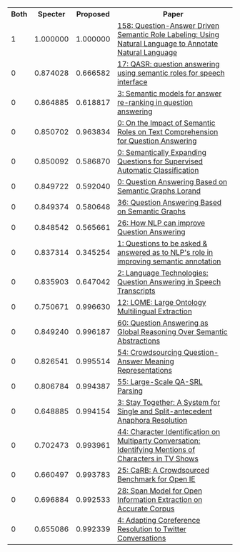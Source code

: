 <html><table><tr>
<th>Both</th>
<th>Specter</th>
<th>Proposed</th>
<th>Paper</th>
</tr>
<tr>
<td>1</td>
<td>1.000000</td>
<td>1.000000</td>
<td><a href="https://www.semanticscholar.org/paper/7daf69424feafdce1c896ff19f9a08a5b31ad5d8">158: Question-Answer Driven Semantic Role Labeling: Using Natural Language to Annotate Natural Language</a></td>
</tr>
<tr>
<td>0</td>
<td>0.874028</td>
<td>0.666582</td>
<td><a href="https://www.semanticscholar.org/paper/3db754a726355d739e2ac63a98dbd5833f888a31">17: QASR: question answering using semantic roles for speech interface</a></td>
</tr>
<tr>
<td>0</td>
<td>0.864885</td>
<td>0.618817</td>
<td><a href="https://www.semanticscholar.org/paper/e944bd129d02c82e6bb562f8aaaef30b152918a4">3: Semantic models for answer re-ranking in question answering</a></td>
</tr>
<tr>
<td>0</td>
<td>0.850702</td>
<td>0.963834</td>
<td><a href="https://www.semanticscholar.org/paper/b2eabb834f3f94474d70f2ebd58976d925f60297">0: On the Impact of Semantic Roles on Text Comprehension for Question Answering</a></td>
</tr>
<tr>
<td>0</td>
<td>0.850092</td>
<td>0.586870</td>
<td><a href="https://www.semanticscholar.org/paper/ade04cff22fdb40e7456d4d7ed2c7665a08164f9">0: Semantically Expanding Questions for Supervised Automatic Classification</a></td>
</tr>
<tr>
<td>0</td>
<td>0.849722</td>
<td>0.592040</td>
<td><a href="https://www.semanticscholar.org/paper/a9b5613a25cb23fae4a88dea4efa8113adfd069f">0: Question Answering Based on Semantic Graphs Lorand</a></td>
</tr>
<tr>
<td>0</td>
<td>0.849374</td>
<td>0.580648</td>
<td><a href="https://www.semanticscholar.org/paper/2ef6d532a62d6c48c31859c04f073f85339ce563">36: Question Answering Based on Semantic Graphs</a></td>
</tr>
<tr>
<td>0</td>
<td>0.848542</td>
<td>0.565661</td>
<td><a href="https://www.semanticscholar.org/paper/d8a9aa463a94a83f27cb865faf3aa3dbc97ddb30">26: How NLP can improve Question Answering</a></td>
</tr>
<tr>
<td>0</td>
<td>0.837314</td>
<td>0.345254</td>
<td><a href="https://www.semanticscholar.org/paper/7db3c225d82ee0dfe7248e8664f38550ff921306">1: Questions to be asked & answered as to NLP's role in improving semantic annotation</a></td>
</tr>
<tr>
<td>0</td>
<td>0.835903</td>
<td>0.647042</td>
<td><a href="https://www.semanticscholar.org/paper/6f72b2557c3360e9a2e447884df0ed7bf431b4c0">2: Language Technologies: Question Answering in Speech Transcripts</a></td>
</tr>
<tr>
<td>0</td>
<td>0.750671</td>
<td>0.996630</td>
<td><a href="https://www.semanticscholar.org/paper/54bb329be4b557d38e0628b651e7074524d35be2">12: LOME: Large Ontology Multilingual Extraction</a></td>
</tr>
<tr>
<td>0</td>
<td>0.849240</td>
<td>0.996187</td>
<td><a href="https://www.semanticscholar.org/paper/74f5ea3952cef12b13675b4232a28b8e61ffe4da">60: Question Answering as Global Reasoning Over Semantic Abstractions</a></td>
</tr>
<tr>
<td>0</td>
<td>0.826541</td>
<td>0.995514</td>
<td><a href="https://www.semanticscholar.org/paper/1a210410493fbc052f0b7a54e7bc89cee20e8d28">54: Crowdsourcing Question-Answer Meaning Representations</a></td>
</tr>
<tr>
<td>0</td>
<td>0.806784</td>
<td>0.994387</td>
<td><a href="https://www.semanticscholar.org/paper/3f0ed501fb5d1fac294fe988d08cd5a3f1e5037d">55: Large-Scale QA-SRL Parsing</a></td>
</tr>
<tr>
<td>0</td>
<td>0.648885</td>
<td>0.994154</td>
<td><a href="https://www.semanticscholar.org/paper/66792fd0019c3848a69a9409b361558e84d7ccfe">3: Stay Together: A System for Single and Split-antecedent Anaphora Resolution</a></td>
</tr>
<tr>
<td>0</td>
<td>0.702473</td>
<td>0.993961</td>
<td><a href="https://www.semanticscholar.org/paper/8ca52e5ea156cb6fedc5fa4eaa80ab02e9a9047b">44: Character Identification on Multiparty Conversation: Identifying Mentions of Characters in TV Shows</a></td>
</tr>
<tr>
<td>0</td>
<td>0.660497</td>
<td>0.993783</td>
<td><a href="https://www.semanticscholar.org/paper/fb2a171434ffa87ca939397302816df70fd4bb10">25: CaRB: A Crowdsourced Benchmark for Open IE</a></td>
</tr>
<tr>
<td>0</td>
<td>0.696884</td>
<td>0.992533</td>
<td><a href="https://www.semanticscholar.org/paper/139c7273c2173dd18f476424d7cb55ac7d711098">28: Span Model for Open Information Extraction on Accurate Corpus</a></td>
</tr>
<tr>
<td>0</td>
<td>0.655086</td>
<td>0.992339</td>
<td><a href="https://www.semanticscholar.org/paper/d80d95b5b5a4858047f9668f41202db8080b1f14">4: Adapting Coreference Resolution to Twitter Conversations</a></td>
</tr>
</table></html>
